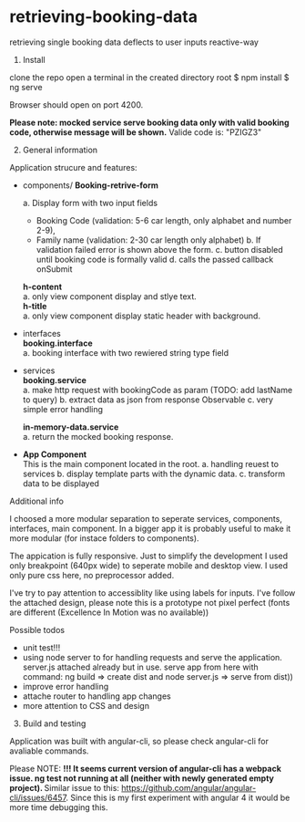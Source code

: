 # retrieving-booking-data
retrieving single booking data deflects to user inputs reactive-way


1. Install

clone the repo
open a terminal in the created directory root
$ npm install
$ ng serve

Browser should open on port 4200.

<b>Please note: mocked service serve booking data only with valid booking code, otherwise message will be shown.</b>
Valide code is: "PZIGZ3"</b><br>



2. General information

Application strucure and features:

- components/
  <b>Booking-retrive-form</b>

  a. Display form with two input fields
   - Booking Code (validation: 5-6 car length, only alphabet and number 2-9),
   - Family name (validation: 2-30 car length only alphabet)
  b. If validation failed error is shown above the form.
  c. button disabled until booking code is formally valid
  d. calls the passed callback onSubmit

  <b>h-content</b><br>
    a. only view component display and stlye text.<br>
  <b>h-title</b> <br>
    a. only view component display static header with background.<br>
- interfaces<br>
  <b>booking.interface</b><br>
  a. booking interface with two rewiered string type field<br>
- services<br>
  <b>booking.service</b><br>
  a. make http request with bookingCode as param (TODO: add lastName to query)
  b. extract data as json from response Observable
  c. very simple error handling

  <b>in-memory-data.service</b><br>
    a. return the mocked booking response. <br>

- <b>App Component</b><br>
  This is the  main component located in the root.
  a. handling reuest to services
  b. display template parts with the dynamic data.
  c. transform data to be displayed

Additional info

I choosed a more modular separation to seperate services, components, interfaces, main component. In a bigger app it is probably useful to make it more modular (for instace folders to components).

The appication is fully responsive. Just to simplify the development I used only breakpoint (640px wide) to seperate mobile and desktop view. I used only pure css here, no preprocessor added.

I've try to pay attention to accessiblity like using labels for inputs.
I've follow the attached design,  please note this is a prototype not pixel perfect (fonts are different (Excellence In Motion was no available))

Possible todos
 - unit test!!!
 - using node server to for handling requests and serve the application.
    server.js attached already but in use.
    serve app from here with command: ng build => create dist and node server.js => serve from dist))
 - improve error handling
 - attache router to handling app changes
 - more attention to CSS and design

3. Build and testing

Application was built with angular-cli, so please check angular-cli for avaliable commands.

Please NOTE: <b>!!! It seems current version of angular-cli has a webpack issue. ng test not running at all (neither with newly generated empty project). </b> Similar issue to this: https://github.com/angular/angular-cli/issues/6457. Since this is my first experiment with angular 4 it would be more time debugging this.
